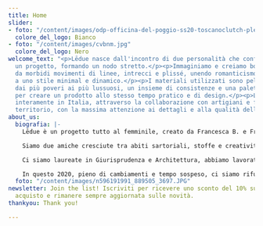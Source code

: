 ```yaml
---
title: Home
slider:
- foto: "/content/images/odp-officina-del-poggio-ss20-toscanoclutch-plexyfuxia.jpg"
  colore_del_logo: Bianco
- foto: "/content/images/cvbnm.jpg"
  colore_del_logo: Nero
welcome_text: "<p>Lēdue nasce dall'incontro di due personalità che confluiscono in
  un progetto, formando un nodo stretto.</p><p>Immaginiamo e creiamo borse caratterizzate
  da morbidi movimenti di linee, intrecci e plissé, unendo romanticismo e raffinatezza
  a uno stile minimal e dinamico.</p><p>I materiali utilizzati sono pelle e tessuti,
  dai più poveri ai più lussuosi, un insieme di consistenze e una palette di colori
  per creare un prodotto allo stesso tempo pratico e di design.</p><p>Lēdue investe
  interamente in Italia, attraverso la collaborazione con artigiani e fornitori del
  territorio, con la massima attenzione ai dettagli e alla qualità della lavorazione.</p>"
about_us:
  biografia: |-
    Lēdue è un progetto tutto al femminile, creato da Francesca B. e Francesca S.

    Siamo due amiche cresciute tra abiti sartoriali, stoffe e creatività.

    Ci siamo laureate in Giurisprudenza e Architettura, abbiamo lavorato in vari mondi (editoria e diritto d'autore, set cinematografici e showroom), seguito corsi di sartoria.

    In questo 2020, pieno di cambiamenti e tempo sospeso, ci siamo rifugiate in un nostro sogno, facendo ricerca, studiando i materiali, progettando prototipi. Da questo sogno nascono le borse Lēdue.
  foto: "/content/images/n596191991_889505_3697.JPG"
newsletter: Join the list! Iscriviti per ricevere uno sconto del 10% sul tuo primo
  acquisto e rimanere sempre aggiornata sulle novità.
thankyou: Thank you!

---
```

